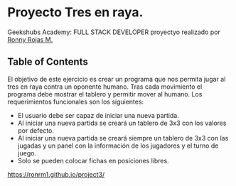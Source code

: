 # Proyecto Tres en raya.

Geekshubs Academy: FULL STACK DEVELOPER proyectyo realizado por [Ronny Rojas M.](mailto:ronny3030@gmail.com)

## Table of Contents

El objetivo de este ejercicio es crear un programa que nos permita jugar al tres
en raya contra un oponente humano. Tras cada movimiento el
programa debe mostrar el tablero y permitir mover al humano.
Los requerimientos funcionales son los siguientes:

- El usuario debe ser capaz de iniciar una nueva partida.
- Al iniciar una nueva partida se creará un tablero de 3x3 con los valores
por defecto.
- Al iniciar una nueva partida se creará siempre un tablero de 3x3 con las
jugadas y un panel con la información de los jugadores y el turno de
juego.
- Solo se pueden colocar fichas en posiciones libres.



https://ronrm1.github.io/project3/